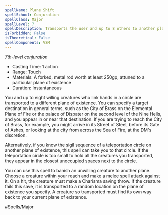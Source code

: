 ```yaml
---
spellName: Plane Shift
spellSchool: Conjuration
spellClass: Major
spellLevel: 7
spellDescription: Transports the user and up to 8 others to another plane.
isForbidden: False
isTheoretical: False
spellComponents: VSM
---
```


*7th-level conjuration*

- Casting Time: 1 action
- Range: Touch
- Materials: A forked, metal rod worth at least 250gp, attuned to a particular plane of existence
- Duration: Instantaneous

You and up to eight willing creatures who link hands in a circle are transported to a different plane of existence. You can specify a target destination in general terms, such as the City of Brass on the Elemental Plane of Fire or the palace of Dispater on the second level of the Nine Hells, and you appear in or near that destination. If you are trying to reach the City of Brass, for example, you might arrive in its Street of Steel, before its Gate of Ashes, or looking at the city from across the Sea of Fire, at the DM's discretion.

Alternatively, if you know the sigil sequence of a teleportation circle on another plane of existence, this spell can take you to that circle. If the teleportation circle is too small to hold all the creatures you transported, they appear in the closest unoccupied spaces next to the circle.

You can use this spell to banish an unwilling creature to another plane. Choose a creature within your reach and make a melee spell attack against it. On a hit, the creature must make a Charisma saving throw. If the creature fails this save, it is transported to a random location on the plane of existence you specify. A creature so transported must find its own way back to your current plane of existence.

#Spells/Major 